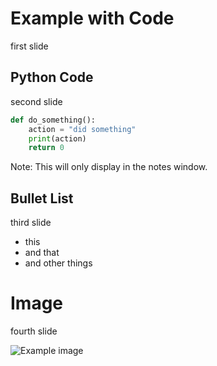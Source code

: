 # Example with Code

first slide



## Python Code

second slide

```python
def do_something():
    action = "did something"
    print(action)
    return 0
```

Note:
This will only display in the notes window.



## Bullet List

third slide

* this
* and that
* and other things



# Image

fourth slide

![Example image](content/example.drawio.svg)